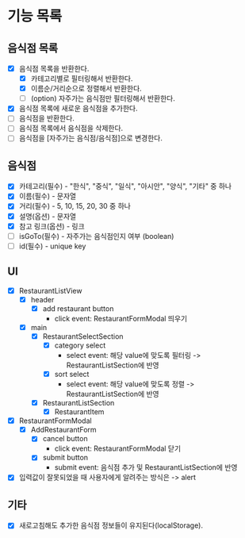 # 기능 목록

## 음식점 목록

- [x] 음식점 목록을 반환한다.
  - [x] 카테고리별로 필터링해서 반환한다.
  - [x] 이름순/거리순으로 정렬해서 반환한다.
  - [ ] (option) 자주가는 음식점만 필터링해서 반환한다.
- [x] 음식점 목록에 새로운 음식점을 추가한다.
- [ ] 음식점을 반환한다.
- [ ] 음식점 목록에서 음식점을 삭제한다.
- [ ] 음식점을 [자주가는 음식점/음식점]으로 변경한다.

## 음식점

- [x] 카테고리(필수) - "한식", "중식", "일식", "아시안", "양식", "기타" 중 하나
- [x] 이름(필수) - 문자열
- [x] 거리(필수) - 5, 10, 15, 20, 30 중 하나
- [x] 설명(옵션) - 문자열
- [x] 참고 링크(옵션) - 링크
- [ ] isGoTo(필수) - 자주가는 음식점인지 여부 (boolean)
- [ ] id(필수) - unique key

## UI

- [x] RestaurantListView
  - [x] header
    - [x] add restaurant button
      - click event: RestaurantFormModal 띄우기
  - [x] main
    - [x] RestaurantSelectSection
      - [x] category select
        - select event: 해당 value에 맞도록 필터링 -> RestaurantListSection에 반영
      - [x] sort select
        - select event: 해당 value에 맞도록 정렬 -> RestaurantListSection에 반영
    - [x] RestaurantListSection
      - [x] RestaurantItem
- [x] RestaurantFormModal
  - [x] AddRestaurantForm
    - [x] cancel button
      - click event: RestaurantFormModal 닫기
    - [x] submit button
      - submit event: 음식점 추가 및 RestaurantListSection에 반영
- [x] 입력값이 잘못되었을 때 사용자에게 알려주는 방식은 -> alert

## 기타

- [x] 새로고침해도 추가한 음식점 정보들이 유지된다(localStorage).
